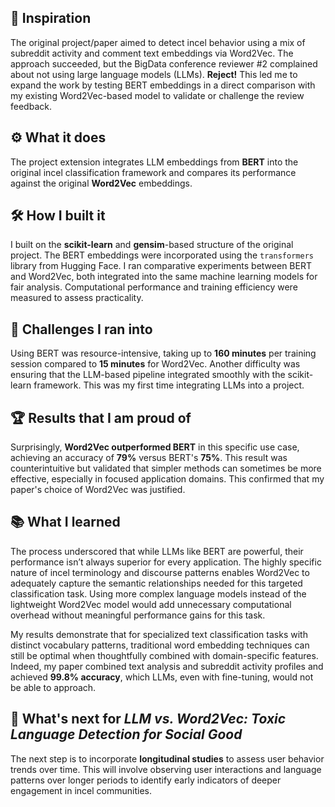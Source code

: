 ## 📝 Inspiration
The original project/paper aimed to detect incel behavior using a mix of subreddit activity and comment text embeddings via Word2Vec. The approach succeeded, but the BigData conference reviewer #2 complained about not using large language models (LLMs). **Reject!** This led me to expand the work by testing BERT embeddings in a direct comparison with my existing Word2Vec-based model to validate or challenge the review feedback.

## ⚙️ What it does
The project extension integrates LLM embeddings from **BERT** into the original incel classification framework and compares its performance against the original **Word2Vec** embeddings.

## 🛠️ How I built it
I built on the **scikit-learn** and **gensim**-based structure of the original project. The BERT embeddings were incorporated using the `transformers` library from Hugging Face. I ran comparative experiments between BERT and Word2Vec, both integrated into the same machine learning models for fair analysis. Computational performance and training efficiency were measured to assess practicality.

## 🚧 Challenges I ran into
Using BERT was resource-intensive, taking up to **160 minutes** per training session compared to **15 minutes** for Word2Vec. Another difficulty was ensuring that the LLM-based pipeline integrated smoothly with the scikit-learn framework. This was my first time integrating LLMs into a project.

## 🏆 Results that I am proud of
Surprisingly, **Word2Vec outperformed BERT** in this specific use case, achieving an accuracy of **79%** versus BERT's **75%**. This result was counterintuitive but validated that simpler methods can sometimes be more effective, especially in focused application domains. This confirmed that my paper's choice of Word2Vec was justified.

## 📚 What I learned
The process underscored that while LLMs like BERT are powerful, their performance isn’t always superior for every application. The highly specific nature of incel terminology and discourse patterns enables Word2Vec to adequately capture the semantic relationships needed for this targeted classification task. Using more complex language models instead of the lightweight Word2Vec model would add unnecessary computational overhead without meaningful performance gains for this task. 

My results demonstrate that for specialized text classification tasks with distinct vocabulary patterns, traditional word embedding techniques can still be optimal when thoughtfully combined with domain-specific features. Indeed, my paper combined text analysis and subreddit activity profiles and achieved **99.8% accuracy**, which LLMs, even with fine-tuning, would not be able to approach.

## 🔮 What's next for _LLM vs. Word2Vec: Toxic Language Detection for Social Good_
The next step is to incorporate **longitudinal studies** to assess user behavior trends over time. This will involve observing user interactions and language patterns over longer periods to identify early indicators of deeper engagement in incel communities.

